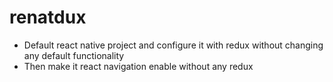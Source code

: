 # renatdux
* Default react native project and configure it with redux without changing any default functionality
* Then make it react navigation enable without any redux 
